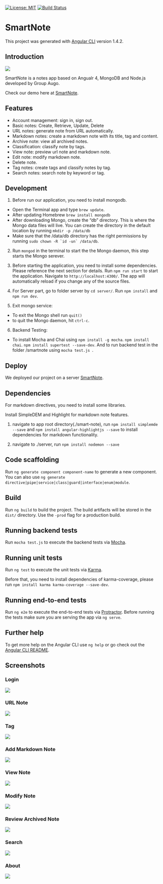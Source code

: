 [![License: MIT](https://img.shields.io/badge/License-MIT-yellow.svg)](https://opensource.org/licenses/MIT) [![Build Status](https://travis-ci.org/Shanfang/SmartNote.svg?branch=master)](https://travis-ci.org/Shanfang/SmartNote)



# SmartNote

This project was generated with [Angular CLI](https://github.com/angular/angular-cli) version 1.4.2.


## Introduction
![](https://github.com/Shanfang/SmartNote/blob/master/smart-note/src/assets/icons8-Pen.png)

SmartNote is a notes app based on Angualr 4, MongoDB and Node.js developed by Group Augo.

Check our demo here at [SmartNote](http://128.227.246.42:4300).

## Features
- Account management: sign in, sign out.
- Basic notes: Create, Retrieve, Update, Delete
- URL notes: generate note from URL automatically.
- Markdown notes: create a markdown note with its title, tag and content.
- Archive note: view all archived notes.
- Classification: classify note by tags.
- View note: preview url note and markdown note.
- Edit note: modify markdown note.
- Delete note.
- Tag notes: create tags and classify notes by tag.
- Search notes: search note by keyword or tag.


## Development 

1. Before run our application, you need to install mongodb.
- Open the Terminal app and type `brew update`.
- After updating Homebrew `brew install mongodb`
- After downloading Mongo, create the “db” directory. This is where the Mongo data files will live. You can create the directory in the default location by running `mkdir -p /data/db`
- Make sure that the /data/db directory has the right permissions by running ``sudo chown -R `id -un` /data/db``.

2. Run `mongod` in the terminal to start the the Mongo daemon, this step starts the Mongo serever.

3. Before starting the application, you need to install some dependencies. Please reference the next section for details.
Run `npm run start` to start the application. Navigate to `http://localhost:4300/`. The app will automatically reload if you change any of the source files.

4. For Server part, go to folder server by `cd server/`.
Run `npm install` and `npm run dev`.

5. Exit mongo service:
- To exit the Mongo shell run `quit()`
- to quit the Mongo daemon, hit `ctrl-c`.

6. Backend Testing:
- To install Mocha and Chai using 
`npm install -g mocha`.
`npm install chai`.
`npm install supertest --save-dev`.
And to run backend test in the folder /smartnote using 
`mocha test.js `.

## Deploy
We deployed our project on a server [SmartNote](http://128.227.246.42:4300).

## Dependencies
For markdown directives, you need to install some libraries.

Install SimpleDEM and Highlight for markdown note features.

1. navigate to app root directory(./smart-note), run `npm install simplemde --save` and `npm install angular-highlightjs --save` to install dependencies for markdown functionality.

2. navigate to ./server, run `npm install nodemon --save`

## Code scaffolding

Run `ng generate component component-name` to generate a new component. You can also use `ng generate directive|pipe|service|class|guard|interface|enum|module`.

## Build

Run `ng build` to build the project. The build artifacts will be stored in the `dist/` directory. Use the `-prod` flag for a production build.

## Running backend tests

Run `mocha test.js` to execute the backend tests via [Mocha](https://github.com/mochajs/mocha).

## Running unit tests

Run `ng test` to execute the unit tests via [Karma](https://karma-runner.github.io).

Before that, you need to install dependencies of karma-coverage, please run `npm install karma karma-coverage --save-dev`.

## Running end-to-end tests

Run `ng e2e` to execute the end-to-end tests via [Protractor](http://www.protractortest.org/).
Before running the tests make sure you are serving the app via `ng serve`.

## Further help

To get more help on the Angular CLI use `ng help` or go check out the [Angular CLI README](https://github.com/angular/angular-cli/blob/master/README.md).

## Screenshots

### Login
![](https://github.com/Shanfang/SmartNote/blob/master/Screenshots/1_login.png)

### URL Note
![](https://github.com/Shanfang/SmartNote/blob/master/Screenshots/2_URL.png)

### Tag
![](https://github.com/Shanfang/SmartNote/blob/master/Screenshots/4_tag.png)

### Add Markdown Note
![](https://github.com/Shanfang/SmartNote/blob/master/Screenshots/5_addnote.png)

### View Note
![](https://github.com/Shanfang/SmartNote/blob/master/Screenshots/6_view.png)

### Modify Note
![](https://github.com/Shanfang/SmartNote/blob/master/Screenshots/7_edit.png)

### Review Archived Note
![](https://github.com/Shanfang/SmartNote/blob/master/Screenshots/8_archive.png)

### Search
![](https://github.com/Shanfang/SmartNote/blob/master/Screenshots/9_search.png)

### About
![](https://github.com/Shanfang/SmartNote/blob/master/Screenshots/3_about.png)